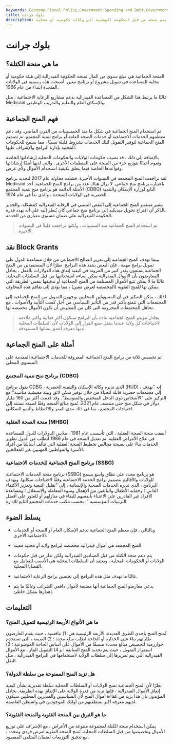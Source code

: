 ```yaml
---
keywords: Economy,Fiscal Policy,Government Spending and Debt,Government Spending
title: بلوك جرانت
description: المنحة الجماعية عبارة عن مبلغ من المال مخصص لبرنامج أو مشروع معين يتم منحه من قبل الحكومة الوطنية إلى وكالة حكومية أو محلية.
---
```


# بلوك جرانت
## ما هي منحة الكتلة؟

المنحة الجماعية هي مبلغ سنوي من المال تمنحه الحكومة الفيدرالية إلى هيئة حكومية أو محلية للمساعدة في تمويل مشروع أو برنامج معين. أصبحت هذه رسمية في الولايات المتحدة ابتداء من عام 1966.

غالبًا ما يرتبط هذا الشكل من المساعدة الفيدرالية بدعم مشاريع الرعاية الاجتماعية ، مثل Medicaid والإسكان العام والتعليم والتدريب الوظيفي.

## فهم المنح الجماعية

تم استخدام المنح الجماعية في شكل ما منذ الخمسينيات من القرن الماضي. وقد دعم معظمهم الخدمات الاجتماعية أو خدمات الصحة العامة أو برامج تنمية المجتمع. تم تصميم المنح الجماعية لتوفير التمويل لتلك الخدمات بشروط قليلة نسبيًا ، مما يسمح للحكومات المحلية بإدارة البرامج والإشراف عليها.

بالإضافة إلى ذلك ، قد تضيف حكومات الولايات والحكومات المحلية إرشاداتها الخاصة وتقوم أحيانًا بتوزيع جزء من المنحة على المنظمات الأخرى ، والتي لديها أيضًا إرشاداتها وقواعدها الخاصة فيما يتعلق بكيفية استخدام الأموال ولأي غرض.

لقد تراجعت المنح المجمعة في السنوات الأخيرة. فشلت محاولة عام 2017 لتجديد برنامج Medicaid باعتباره برنامج منح جماعي. لا يزال هناك عدد من برامج المنح الجماعية. أحد الأمثلة الدائمة هو برنامج منح تنمية المجتمع (CDBG) التابع لوزارة الإسكان والتنمية الحضرية في الولايات المتحدة ، والذي بدأ في عام 1974.

يشير منتقدو المنح الجماعية إلى النقص النسبي في الرقابة الفيدرالية كمشكلة. والجدير بالذكر أن اقتراح تحويل ميديكيد إلى برنامج منح جماعي كان يُنظر إليه على أنه يهدد قدرة الحكومة الفيدرالية على ضمان مستوى معياري من الخدمة.

> تم استخدام المنح الجماعية منذ الستينيات ، ولكنها تراجعت قليلاً في السنوات الأخيرة.

>

## نقد Block Grants

بينما تهدف المنح الجماعية إلى تعزيز الصالح الاجتماعي من خلال مساعدة الدول على تمويل برامج مهمة ، فإن البعض ينتقد هذه البرامج. نظرًا لأن المستفيدين من المنح الجماعية يتمتعون بقدر كبير من المرونة في كيفية إنفاق هذه الدولارات بالفعل ، يجادل المعارضون بأن الأموال الفيدرالية يمكن إساءة استخدامها من قبل السلطات المحلية. غالبًا ما لا يمكن تتبع الأموال المستلمة من المنح الجماعية أو تدقيقها بنفس الطريقة التي يمكن بها للمنح الفئوية (المخصصة لغرض معين) ، مما يؤدي إلى تفاقم هذه المخاوف.

لذلك ، يمكن التفكير في أن المسؤولين المحليين يوجهون التمويل من المنح الجماعية إلى المجتمعات التي تتمتع بأكبر قدر من التأثير السياسي من أجل كسب التأييد والأصوات ، مع تجاهل المجتمعات المحرومة التي كان من المفترض أن تكون الأموال مخصصة لها.

> يجادل مؤيدو المنح الجماعية عادة بأن البرامج ستكون أكثر فعالية وأكثر ملاءمة لاحتياجات كل ولاية عندما ينتقل صنع القرار إلى الولايات لأن السلطات المحلية لديها معرفة أعمق بفئاتها المستهدفة.

>

## أمثلة على المنح الجماعية

تم تخصيص ثلاثة من برامج المنح الجماعية المعروفة للخدمات الاجتماعية المقدمة على المستوى المحلي:

### برنامج منح تنمية المجتمع (CDBG)

يقول برنامج CDBG ، الذي تديره وكالة الإسكان والتنمية الحضرية (HUD) ، إنه "يهدف إلى مجتمعات حضرية قابلة للحياة من خلال توفير سكن لائق وبيئة معيشية مناسبة" مع التركيز على "الأشخاص ذوي الدخل المنخفض والمتوسط". وقد قدمت أكثر من 160 مليار دولار في شكل منح حتى منتصف عام 2021. تُمنح مبالغ المنحة وفقًا لصيغة تستند إلى احتياجات المجتمع ، بما في ذلك مدى الفقر والاكتظاظ والنمو السكاني.

### منحة الصحة العقلية (MHBG)

أنفقت منحة الصحة العقلية ، التي تأسست عام 1981 ، ملايين الدولارات للدول للمساعدة في علاج الأمراض العقلية. تم تعديل المنحة في عام 1986 لتطلب من الدول تطوير الخدمات بناءً على نصيحة مجالس تخطيط الصحة العقلية التي تتألف أساسًا من أفراد الأسرة والمواطنين المهنيين غير المعالجين.

### برنامج المنح الجماعية للخدمات الاجتماعية (SSBG)

برنامج منحة الخدمات الاجتماعية (SSBG) هو برنامج محدد على نطاق واسع يسمح للولايات والأقاليم بتصميم برامج الخدمة الاجتماعية وفقًا لاحتياجات سكانها. ويهدف البرنامج ، الذي تديره الخدمات الصحية والإنسانية ، إلى "تقليل التبعية وتعزيز الاكتفاء الذاتي ؛ وحماية الأطفال والبالغين من الإهمال وسوء المعاملة والاستغلال ؛ ومساعدة الأفراد غير القادرين على الاعتناء بأنفسهم للبقاء في منازلهم أو للعثور على أفضل الترتيبات المؤسسية "، بحسب مكتب خدمات المجتمع التابع للإدارة.

## يسلط الضوء

- وبالتالي ، فإن معظم المنح الجماعية تدعم الإسكان العام أو الصحة أو الخدمات الاجتماعية الأخرى.

- المنح المجمعة هي أموال فيدرالية مخصصة لبرامج ولاية أو محلية معينة.

- يتم دعم منحة الكتلة من قبل الصناديق الفيدرالية ولكن تدار من قبل حكومات الولايات أو الحكومات المحلية ، ويعتقد أن السلطات المحلية هي الأنسب للتعامل مع القضايا المحلية.

- غالبًا ما تهدف مثل هذه البرامج إلى تحسين برامج الرعاية الاجتماعية.

- يدعي معارضو المنح الجماعية أنها مضيعة لأموال دافعي الضرائب وغالبًا ما يتم إهدارها بشكل خاطئ.

## التعليمات

### ما هي الأنواع الأربعة الرئيسية لتمويل المنح؟

تُمنح المنح بإحدى الطرق العديدة. الأربعة الرئيسية هي: 1) تنافسية ، حيث يقدم العارضون طلباتهم بناءً على الجدارة أو الحاجة لطلب مبلغ محدد ؛ 2) الصيغة ، التي تستخدم خوارزمية لتخصيص مبالغ محددة مسبقًا من الأموال على أساس الحاجة الموضوعية ؛ 3) استمرار التمويل ، حيث يتم تجديد المنح السابقة ؛ و 4) التمويل المار ، مع الأموال الفيدرالية التي يتم تمريرها إلى سلطات الولاية لاستخدامها في البرامج الفيدرالية ، مثل النقل.

### هل تزيد المنح الممنوحة من سلطة الدولة؟

نظرًا لأن المنح الجماعية تمنح الولايات أو السلطات المحلية سلطة تقديرية بشأن كيفية إنفاق الأموال الفيدرالية ، فإنها تزيد من قدرة الولاية على الإنفاق بهذه الطريقة. يجادل المؤيدون بأن هذا يزيد من كفاءة أموال المنح لأن السياسيين والمديرين المحليين سيكون لديهم معرفة أكبر بمنطقتهم من أولئك الموجودين في واشنطن العاصمة.

### ما هو الفرق بين المنحة الفئوية والمنحة الفئوية؟

يمكن استخدام منحة الكتلة لمجموعة متنوعة من الأغراض ، مع الإشراف على توزيع الأموال وتخصيصها من قبل السلطات المحلية. تُمنح المنحة الفئوية لغرض فردي ومحدد ، مع تدقيق التوزيعات لضمان المتلقي المقصود.

